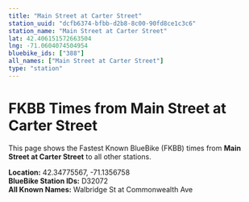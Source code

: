```yaml
---
title: "Main Street at Carter Street"
station_uuid: "dcfb6374-bfbb-d2b8-8c00-90fd8ce1c3c6"
station_name: "Main Street at Carter Street"
lat: 42.406151572663504
lng: -71.0604074504954
bluebike_ids: ["388"]
all_names: ["Main Street at Carter Street"]
type: "station"
---
```


# FKBB Times from Main Street at Carter Street

This page shows the Fastest Known BlueBike (FKBB) times from **Main Street at Carter Street** to all other stations.

**Location:** 42.34775567, -71.1356758  
**BlueBike Station IDs:** D32072  
**All Known Names:** Walbridge St at Commonwealth Ave

